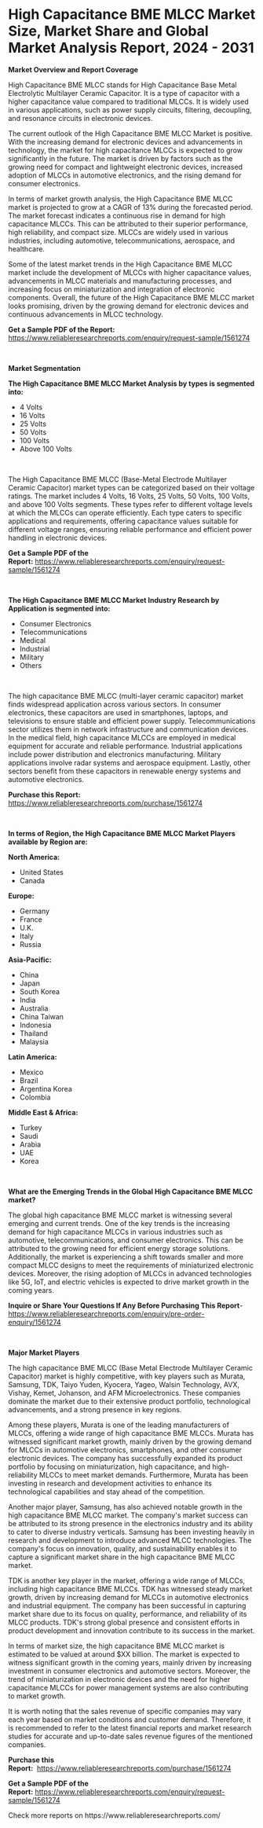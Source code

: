 <p><h1>High Capacitance BME MLCC Market Size, Market Share and Global Market Analysis Report, 2024 - 2031</h1></p><p><strong>Market Overview and Report Coverage</strong></p>
<p><p>High Capacitance BME MLCC stands for High Capacitance Base Metal Electrolytic Multilayer Ceramic Capacitor. It is a type of capacitor with a higher capacitance value compared to traditional MLCCs. It is widely used in various applications, such as power supply circuits, filtering, decoupling, and resonance circuits in electronic devices.</p><p>The current outlook of the High Capacitance BME MLCC Market is positive. With the increasing demand for electronic devices and advancements in technology, the market for high capacitance MLCCs is expected to grow significantly in the future. The market is driven by factors such as the growing need for compact and lightweight electronic devices, increased adoption of MLCCs in automotive electronics, and the rising demand for consumer electronics.</p><p>In terms of market growth analysis, the High Capacitance BME MLCC market is projected to grow at a CAGR of 13% during the forecasted period. The market forecast indicates a continuous rise in demand for high capacitance MLCCs. This can be attributed to their superior performance, high reliability, and compact size. MLCCs are widely used in various industries, including automotive, telecommunications, aerospace, and healthcare.</p><p>Some of the latest market trends in the High Capacitance BME MLCC market include the development of MLCCs with higher capacitance values, advancements in MLCC materials and manufacturing processes, and increasing focus on miniaturization and integration of electronic components. Overall, the future of the High Capacitance BME MLCC market looks promising, driven by the growing demand for electronic devices and continuous advancements in MLCC technology.</p></p>
<p><strong>Get a Sample PDF of the Report:</strong> <a href="https://www.reliableresearchreports.com/enquiry/request-sample/1561274">https://www.reliableresearchreports.com/enquiry/request-sample/1561274</a></p>
<p>&nbsp;</p>
<p><strong>Market Segmentation</strong></p>
<p><strong>The High Capacitance BME MLCC Market Analysis by types is segmented into:</strong></p>
<p><ul><li>4 Volts</li><li>16 Volts</li><li>25 Volts</li><li>50 Volts</li><li>100 Volts</li><li>Above 100 Volts</li></ul></p>
<p>&nbsp;</p>
<p><p>The High Capacitance BME MLCC (Base-Metal Electrode Multilayer Ceramic Capacitor) market types can be categorized based on their voltage ratings. The market includes 4 Volts, 16 Volts, 25 Volts, 50 Volts, 100 Volts, and above 100 Volts segments. These types refer to different voltage levels at which the MLCCs can operate efficiently. Each type caters to specific applications and requirements, offering capacitance values suitable for different voltage ranges, ensuring reliable performance and efficient power handling in electronic devices.</p></p>
<p><strong>Get a Sample PDF of the Report:</strong>&nbsp;<a href="https://www.reliableresearchreports.com/enquiry/request-sample/1561274">https://www.reliableresearchreports.com/enquiry/request-sample/1561274</a></p>
<p>&nbsp;</p>
<p><strong>The High Capacitance BME MLCC Market Industry Research by Application is segmented into:</strong></p>
<p><ul><li>Consumer Electronics</li><li>Telecommunications</li><li>Medical</li><li>Industrial</li><li>Military</li><li>Others</li></ul></p>
<p>&nbsp;</p>
<p><p>The high capacitance BME MLCC (multi-layer ceramic capacitor) market finds widespread application across various sectors. In consumer electronics, these capacitors are used in smartphones, laptops, and televisions to ensure stable and efficient power supply. Telecommunications sector utilizes them in network infrastructure and communication devices. In the medical field, high capacitance MLCCs are employed in medical equipment for accurate and reliable performance. Industrial applications include power distribution and electronics manufacturing. Military applications involve radar systems and aerospace equipment. Lastly, other sectors benefit from these capacitors in renewable energy systems and automotive electronics.</p></p>
<p><strong>Purchase this Report:</strong>&nbsp; <a href="https://www.reliableresearchreports.com/purchase/1561274">https://www.reliableresearchreports.com/purchase/1561274</a></p>
<p>&nbsp;</p>
<p><strong>In terms of Region, the High Capacitance BME MLCC Market Players available by Region are:</strong></p>
<p>
    <p> <strong> North America: </strong>
        <ul>
            <li>United States</li>
            <li>Canada</li>
        </ul>
        </p> 
    <p> <strong> Europe: </strong>
        <ul>
            <li>Germany</li>
            <li>France</li>
            <li>U.K.</li>
            <li>Italy</li>
            <li>Russia</li>
        </ul>
        </p> 
    <p> <strong> Asia-Pacific: </strong>
        <ul>
            <li>China</li>
            <li>Japan</li>
            <li>South Korea</li>
            <li>India</li>
            <li>Australia</li>
            <li>China Taiwan</li>
            <li>Indonesia</li>
            <li>Thailand</li>
            <li>Malaysia</li>
        </ul>
        </p> 
    <p> <strong> Latin America: </strong>
        <ul>
            <li>Mexico</li>
            <li>Brazil</li>
            <li>Argentina Korea</li>
            <li>Colombia</li>
        </ul>
        </p> 
    <p> <strong> Middle East & Africa: </strong>
        <ul>
            <li>Turkey</li>
            <li>Saudi</li>
            <li>Arabia</li>
            <li>UAE</li>
            <li>Korea</li>
        </ul>
    </p>
    </p>
<p>&nbsp;</p>
<p><strong>What are the Emerging Trends in the Global High Capacitance BME MLCC market?</strong></p>
<p><p>The global high capacitance BME MLCC market is witnessing several emerging and current trends. One of the key trends is the increasing demand for high capacitance MLCCs in various industries such as automotive, telecommunications, and consumer electronics. This can be attributed to the growing need for efficient energy storage solutions. Additionally, the market is experiencing a shift towards smaller and more compact MLCC designs to meet the requirements of miniaturized electronic devices. Moreover, the rising adoption of MLCCs in advanced technologies like 5G, IoT, and electric vehicles is expected to drive market growth in the coming years.</p></p>
<p><strong>Inquire or Share Your Questions If Any Before Purchasing This Report</strong>- <a href="https://www.reliableresearchreports.com/enquiry/pre-order-enquiry/1561274">https://www.reliableresearchreports.com/enquiry/pre-order-enquiry/1561274</a></p>
<p>&nbsp;</p>
<p><strong>Major Market Players</strong></p>
<p><p>The high capacitance BME MLCC (Base Metal Electrode Multilayer Ceramic Capacitor) market is highly competitive, with key players such as Murata, Samsung, TDK, Taiyo Yuden, Kyocera, Yageo, Walsin Technology, AVX, Vishay, Kemet, Johanson, and AFM Microelectronics. These companies dominate the market due to their extensive product portfolio, technological advancements, and a strong presence in key regions.</p><p>Among these players, Murata is one of the leading manufacturers of MLCCs, offering a wide range of high capacitance BME MLCCs. Murata has witnessed significant market growth, mainly driven by the growing demand for MLCCs in automotive electronics, smartphones, and other consumer electronic devices. The company has successfully expanded its product portfolio by focusing on miniaturization, high capacitance, and high-reliability MLCCs to meet market demands. Furthermore, Murata has been investing in research and development activities to enhance its technological capabilities and stay ahead of the competition.</p><p>Another major player, Samsung, has also achieved notable growth in the high capacitance BME MLCC market. The company's market success can be attributed to its strong presence in the electronics industry and its ability to cater to diverse industry verticals. Samsung has been investing heavily in research and development to introduce advanced MLCC technologies. The company's focus on innovation, quality, and sustainability enables it to capture a significant market share in the high capacitance BME MLCC market.</p><p>TDK is another key player in the market, offering a wide range of MLCCs, including high capacitance BME MLCCs. TDK has witnessed steady market growth, driven by increasing demand for MLCCs in automotive electronics and industrial equipment. The company has been successful in capturing market share due to its focus on quality, performance, and reliability of its MLCC products. TDK's strong global presence and consistent efforts in product development and innovation contribute to its success in the market.</p><p>In terms of market size, the high capacitance BME MLCC market is estimated to be valued at around $XX billion. The market is expected to witness significant growth in the coming years, mainly driven by increasing investment in consumer electronics and automotive sectors. Moreover, the trend of miniaturization in electronic devices and the need for higher capacitance MLCCs for power management systems are also contributing to market growth.</p><p>It is worth noting that the sales revenue of specific companies may vary each year based on market conditions and customer demand. Therefore, it is recommended to refer to the latest financial reports and market research studies for accurate and up-to-date sales revenue figures of the mentioned companies.</p></p>
<p><strong>Purchase this Report:</strong>&nbsp;&nbsp;<a href="https://www.reliableresearchreports.com/purchase/1561274">https://www.reliableresearchreports.com/purchase/1561274</a></p>
<p></p>
<p><strong>Get a Sample PDF of the Report:</strong>&nbsp;<a href="https://www.reliableresearchreports.com/enquiry/request-sample/1561274">https://www.reliableresearchreports.com/enquiry/request-sample/1561274</a></p>
<p>Check more reports on https://www.reliableresearchreports.com/</p>